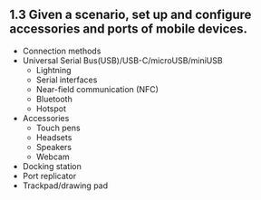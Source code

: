 ## 1.3 Given a scenario, set up and configure accessories and ports of mobile devices.

- Connection methods
- Universal Serial Bus(USB)/USB-C/microUSB/miniUSB
  - Lightning
  - Serial interfaces
  - Near-field communication (NFC)
  - Bluetooth
  - Hotspot
- Accessories
  - Touch pens
  - Headsets
  - Speakers
  - Webcam
- Docking station
- Port replicator
- Trackpad/drawing pad